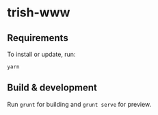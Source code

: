 # trish-www

## Requirements

To install or update, run:

`yarn`

## Build & development

Run `grunt` for building and `grunt serve` for preview.
